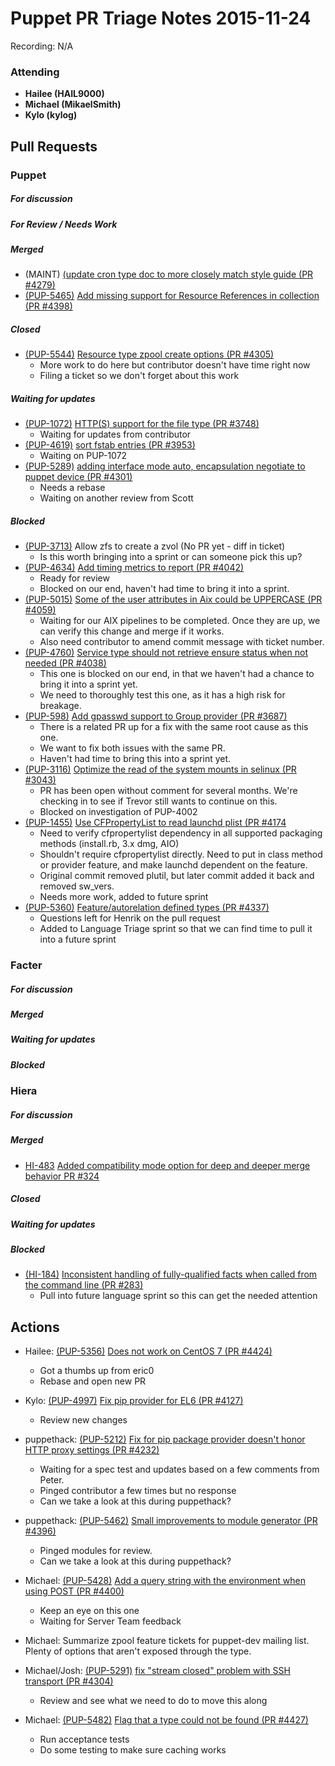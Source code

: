 # Puppet PR Triage Notes 2015-11-24

Recording: N/A

### Attending

* **Hailee (HAIL9000)**
* **Michael (MikaelSmith)**
* **Kylo (kylog)**

## Pull Requests

### Puppet

##### For discussion

##### For Review / Needs Work

##### Merged

* (MAINT) [(update cron type doc to more closely match style guide (PR #4279)](https://github.com/puppetlabs/puppet/pull/4279)
* [(PUP-5465)](https://tickets.puppetlabs.com/browse/PUP-5465) [Add missing support for Resource References in collection (PR #4398)](https://github.com/puppetlabs/puppet/pull/4398)

##### Closed

* [(PUP-5544)](https://tickets.puppetlabs.com/browse/PUP-5544) [Resource type zpool create options (PR #4305)](https://github.com/puppetlabs/puppet/pull/4305)
  - More work to do here but contributor doesn't have time right now
  - Filing a ticket so we don't forget about this work

##### Waiting for updates

* [(PUP-1072)](https://tickets.puppetlabs.com/browse/PUP-1072) [HTTP(S) support for the file type (PR #3748)](https://github.com/puppetlabs/puppet/pull/3748)
  - Waiting for updates from contributor
* [(PUP-4619)](https://tickets.puppetlabs.com/browse/PUP-4619) [sort fstab entries (PR #3953)](https://github.com/puppetlabs/puppet/pull/3953)
  - Waiting on PUP-1072
* [(PUP-5289)](https://tickets.puppetlabs.com/browse/PUP-5289) [adding interface mode auto, encapsulation negotiate to puppet device (PR #4301)](https://github.com/puppetlabs/puppet/pull/4301)
  - Needs a rebase
  - Waiting on another review from Scott

##### Blocked

* [(PUP-3713)](https://tickets.puppetlabs.com/browse/PUP-3713) Allow zfs to create a zvol (No PR yet - diff in ticket)
  - Is this worth bringing into a sprint or can someone pick this up?
* [(PUP-4634)](https://tickets.puppetlabs.com/browse/PUP-4634) [Add timing metrics to report (PR #4042)](https://github.com/puppetlabs/puppet/pull/4042)
  - Ready for review
  - Blocked on our end, haven't had time to bring it into a sprint.
* [(PUP-5015)](https://tickets.puppetlabs.com/browse/PUP-5015) [Some of the user attributes in Aix could be UPPERCASE (PR #4059)](https://github.com/puppetlabs/puppet/pull/4059)
  - Waiting for our AIX pipelines to be completed. Once they are up, we can verify this change and merge if it works.
  - Also need contributor to amend commit message with ticket number.
* [(PUP-4760)](https://tickets.puppetlabs.com/browse/PUP-4760) [Service type should not retrieve ensure status when not needed (PR #4038)](https://github.com/puppetlabs/puppet/pull/4038)
  - This one is blocked on our end, in that we haven't had a chance to bring it into a sprint yet.
  - We need to thoroughly test this one, as it has a high risk for breakage.
* [(PUP-598)](https://tickets.puppetlabs.com/browse/PUP-598) [Add gpasswd support to Group provider (PR #3687)](https://github.com/puppetlabs/puppet/pull/3687)
  - There is a related PR up for a fix with the same root cause as this one.
  - We want to fix both issues with the same PR.
  - Haven't had time to bring this into a sprint yet.
* [(PUP-3116)](https://tickets.puppetlabs.com/browse/PUP-3116) [Optimize the read of the system mounts in selinux (PR #3043)](https://github.com/puppetlabs/puppet/pull/3043)
  - PR has been open without comment for several months. We're checking in to see if Trevor still wants to continue on this.
  - Blocked on investigation of PUP-4002
* [(PUP-1455)](https://tickets.puppetlabs.com/browse/PUP-1455) [Use CFPropertyList to read launchd plist (PR #4174](https://github.com/puppetlabs/puppet/pull/4174)
  - Need to verify cfpropertylist dependency in all supported packaging methods (install.rb, 3.x dmg, AIO)
  - Shouldn't require cfpropertylist directly. Need to put in class method or provider feature, and make launchd dependent on the feature.
  - Original commit removed plutil, but later commit added it back and removed sw\_vers.
  - Needs more work, added to future sprint
* [(PUP-5360)](https://tickets.puppetlabs.com/browse/PUP-5360) [Feature/autorelation defined types (PR #4337)](https://github.com/puppetlabs/puppet/pull/4337)
  - Questions left for Henrik on the pull request
  - Added to Language Triage sprint so that we can find time to pull it into a future sprint

### Facter

##### For discussion

##### Merged

##### Waiting for updates

##### Blocked

### Hiera

##### For discussion

##### Merged

* [HI-483](https://tickets.puppetlabs.com/browse/HI-483) [Added compatibility mode option for deep and deeper merge behavior PR #324](https://github.com/puppetlabs/hiera/pull/324)

##### Closed

##### Waiting for updates

##### Blocked

* [(HI-184)](https://tickets.puppetlabs.com/browse/HI-184) [Inconsistent handling of fully-qualified facts when called from the command line (PR #283)](https://github.com/puppetlabs/hiera/pull/283)
  - Pull into future language sprint so this can get the needed attention

## Actions

* Hailee: [(PUP-5356)](https://tickets.puppetlabs.com/browse/PUP-5356) [Does not work on CentOS 7 (PR #4424)](https://github.com/puppetlabs/puppet/pull/4424)
  - Got a thumbs up from eric0
  - Rebase and open new PR

* Kylo: [(PUP-4997)](https://tickets.puppetlabs.com/browse/PUP-4997) [Fix pip provider for EL6 (PR #4127)](https://github.com/puppetlabs/puppet/pull/4127)
  - Review new changes

* puppethack: [(PUP-5212)](https://tickets.puppetlabs.com/browse/PUP-5212) [Fix for pip package provider doesn't honor HTTP proxy settings (PR #4232)](https://github.com/puppetlabs/puppet/pull/4232)
  - Waiting for a spec test and updates based on a few comments from Peter.
  - Pinged contributor a few times but no response
  - Can we take a look at this during puppethack?

* puppethack: [(PUP-5462)](https://tickets.puppetlabs.com/browse/PUP-5462) [Small improvements to module generator (PR #4396)](https://github.com/puppetlabs/puppet/pull/4396)
  - Pinged modules for review.
  - Can we take a look at this during puppethack?

* Michael: [(PUP-5428)](https://tickets.puppetlabs.com/browse/PUP-5428) [Add a query string with the environment when using POST (PR #4400)](https://github.com/puppetlabs/puppet/pull/4400)
  - Keep an eye on this one
  - Waiting for Server Team feedback

* Michael: Summarize zpool feature tickets for puppet-dev mailing list. Plenty of options that aren't exposed through the type.

* Michael/Josh: [(PUP-5291)](https://tickets.puppetlabs.com/browse/PUP-5291) [fix "stream closed" problem with SSH transport (PR #4304)](https://github.com/puppetlabs/puppet/pull/4304)
  - Review and see what we need to do to move this along

* Michael: [(PUP-5482)](https://tickets.puppetlabs.com/browse/PUP-5482) [Flag that a type could not be found (PR #4427)](https://github.com/puppetlabs/puppet/pull/4427)
  - Run acceptance tests
  - Do some testing to make sure caching works
